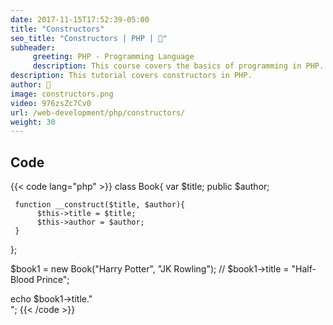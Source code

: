 ```yaml
---
date: 2017-11-15T17:52:39-05:00
title: "Constructors"
seo_title: "Constructors | PHP | 🦒"
subheader:
     greeting: PHP - Programming Language
     description: This course covers the basics of programming in PHP. Work your way through the videos/articles and I'll teach you everything you need to know to start your programming journey!
description: This tutorial covers constructors in PHP.
author: 🦒
image: constructors.png
video: 976zsZc7Cv0
url: /web-development/php/constructors/
weight: 30
---
```


## Code

{{< code lang="php" >}}
class Book{
     var $title;
     public $author;

     function __construct($title, $author){
          $this->title = $title;
          $this->author = $author;
     }
};

$book1 = new Book("Harry Potter", "JK Rowling");
// $book1->title = "Half-Blood Prince";

echo $book1->title."<br>";
{{< /code >}}
